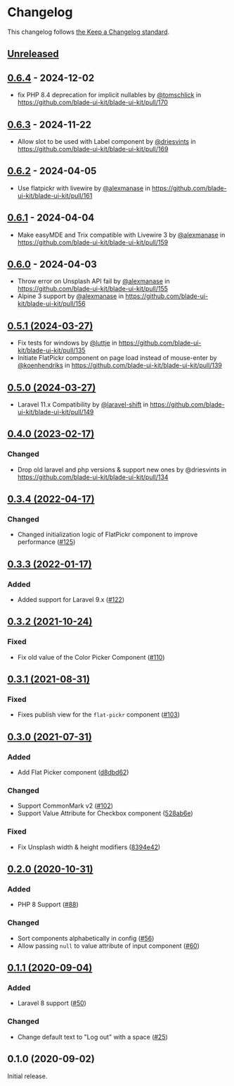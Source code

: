 # Changelog

This changelog follows [the Keep a Changelog standard](https://keepachangelog.com).

## [Unreleased](https://github.com/blade-ui-kit/blade-ui-kit/compare/0.6.4...main)

## [0.6.4](https://github.com/blade-ui-kit/blade-ui-kit/compare/0.6.3...0.6.4) - 2024-12-02

* fix PHP 8.4 deprecation for implicit nullables by [@tomschlick](https://github.com/tomschlick) in https://github.com/blade-ui-kit/blade-ui-kit/pull/170

## [0.6.3](https://github.com/blade-ui-kit/blade-ui-kit/compare/0.6.2...0.6.3) - 2024-11-22

* Allow slot to be used with Label component by [@driesvints](https://github.com/driesvints) in https://github.com/blade-ui-kit/blade-ui-kit/pull/169

## [0.6.2](https://github.com/blade-ui-kit/blade-ui-kit/compare/0.6.1...0.6.2) - 2024-04-05

* Use flatpickr with livewire by [@alexmanase](https://github.com/alexmanase) in https://github.com/blade-ui-kit/blade-ui-kit/pull/161

## [0.6.1](https://github.com/blade-ui-kit/blade-ui-kit/compare/0.6.0...0.6.1) - 2024-04-04

* Make easyMDE and Trix compatible with Livewire 3 by [@alexmanase](https://github.com/alexmanase) in https://github.com/blade-ui-kit/blade-ui-kit/pull/159

## [0.6.0](https://github.com/blade-ui-kit/blade-ui-kit/compare/0.5.1...0.6.0) - 2024-04-03

* Throw error on Unsplash API fail by [@alexmanase](https://github.com/alexmanase) in https://github.com/blade-ui-kit/blade-ui-kit/pull/155
* Alpine 3 support by [@alexmanase](https://github.com/alexmanase) in https://github.com/blade-ui-kit/blade-ui-kit/pull/156

## [0.5.1 (2024-03-27)](https://github.com/blade-ui-kit/blade-ui-kit/compare/0.5.0...0.5.1)

* Fix tests for windows by [@luttje](https://github.com/luttje) in https://github.com/blade-ui-kit/blade-ui-kit/pull/135
* Initiate FlatPickr component on page load instead of mouse-enter by [@koenhendriks](https://github.com/koenhendriks) in https://github.com/blade-ui-kit/blade-ui-kit/pull/139

## [0.5.0 (2024-03-27)](https://github.com/blade-ui-kit/blade-ui-kit/compare/0.4.0...0.5.0)

* Laravel 11.x Compatibility by [@laravel-shift](https://github.com/laravel-shift) in https://github.com/blade-ui-kit/blade-ui-kit/pull/149

## [0.4.0 (2023-02-17)](https://github.com/blade-ui-kit/blade-ui-kit/compare/0.3.4...0.4.0)

### Changed

- Drop old laravel and php versions & support new ones by @driesvints in https://github.com/blade-ui-kit/blade-ui-kit/pull/134

## [0.3.4 (2022-04-17)](https://github.com/blade-ui-kit/blade-ui-kit/compare/0.3.3...0.3.4)

### Changed

- Changed initialization logic of FlatPickr component to improve performance ([#125](https://github.com/blade-ui-kit/blade-ui-kit/pull/125))

## [0.3.3 (2022-01-17)](https://github.com/blade-ui-kit/blade-ui-kit/compare/0.3.2...0.3.3)

### Added

- Added support for Laravel 9.x ([#122](https://github.com/blade-ui-kit/blade-ui-kit/pull/122))

## [0.3.2 (2021-10-24)](https://github.com/blade-ui-kit/blade-ui-kit/compare/0.3.1...0.3.2)

### Fixed

- Fix old value of the Color Picker Component ([#110](https://github.com/blade-ui-kit/blade-ui-kit/pull/110))

## [0.3.1 (2021-08-31)](https://github.com/blade-ui-kit/blade-ui-kit/compare/0.3.0...0.3.1)

### Fixed

- Fixes publish view for the `flat-pickr` component ([#103](https://github.com/blade-ui-kit/blade-ui-kit/pull/103))

## [0.3.0 (2021-07-31)](https://github.com/blade-ui-kit/blade-ui-kit/compare/0.2.0...0.3.0)

### Added

- Add Flat Picker component ([d8dbd62](https://github.com/blade-ui-kit/blade-ui-kit/commit/d8dbd625e28b672bdcac2d512dcc4fbf1ff0001d))

### Changed

- Support CommonMark v2 ([#102](https://github.com/blade-ui-kit/blade-ui-kit/pull/102))
- Support Value Attribute for Checkbox component ([528ab6e](https://github.com/blade-ui-kit/blade-ui-kit/commit/528ab6e73d4959bf67055863ca7ba401eb6d38ab))

### Fixed

- Fix Unsplash width & height modifiers ([8394e42](https://github.com/blade-ui-kit/blade-ui-kit/commit/8394e428870fbbbd3dc36fb084ebf0c4246dacf4))

## [0.2.0 (2020-10-31)](https://github.com/blade-ui-kit/blade-ui-kit/compare/0.1.0...0.2.0)

### Added

- PHP 8 Support ([#88](https://github.com/blade-ui-kit/blade-ui-kit/pull/88))

### Changed

- Sort components alphabetically in config ([#56](https://github.com/blade-ui-kit/blade-ui-kit/pull/56))
- Allow passing `null` to value attribute of input component ([#60](https://github.com/blade-ui-kit/blade-ui-kit/pull/60))

## [0.1.1 (2020-09-04)](https://github.com/blade-ui-kit/blade-ui-kit/compare/0.1.0...0.1.1)

### Added

- Laravel 8 support ([#50](https://github.com/blade-ui-kit/blade-ui-kit/pull/50))

### Changed

- Change default text to "Log out" with a space ([#25](https://github.com/blade-ui-kit/blade-ui-kit/pull/25))

## 0.1.0 (2020-09-02)

Initial release.
